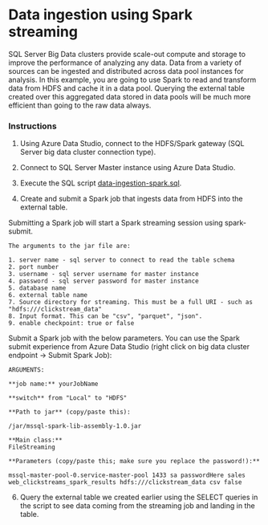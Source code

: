 # Data ingestion using Spark streaming

SQL Server Big Data clusters provide scale-out compute and storage to improve the performance of analyzing any data. Data from a variety of sources can be ingested and distributed across data pool instances for analysis. In this example, you are going to use Spark to read and transform data from HDFS and cache it in a data pool. Querying the external table created over this aggregated data stored in data pools will be much more efficient than going to the raw data always.  

### Instructions

1. Using Azure Data Studio, connect to the HDFS/Spark gateway (SQL Server big data cluster connection type).

1. Connect to SQL Server Master instance using Azure Data Studio.

1. Execute the SQL script [data-ingestion-spark.sql](data-ingestion-spark.sql).

1. Create and submit a Spark job that ingests data from HDFS into the external table.

Submitting a Spark job will start a Spark streaming session using spark-submit.
    
    The arguments to the jar file are:

    1. server name - sql server to connect to read the table schema
    2. port number 
    3. username - sql server username for master instance
    4. password - sql server password for master instance
    5. database name
    6. external table name
    7. Source directory for streaming. This must be a full URI - such as "hdfs:///clickstream_data"
    8. Input format. This can be "csv", "parquet", "json".
    9. enable checkpoint: true or false

  Submit a Spark job with the below parameters. You can use the Spark submit experience from Azure Data Studio (right click on big data cluster endpoint -> Submit Spark Job):

    ARGUMENTS:
    
    **job name:** yourJobName

    **switch** from "Local" to "HDFS"
    
    **Path to jar** (copy/paste this):

    /jar/mssql-spark-lib-assembly-1.0.jar

    **Main class:**
    FileStreaming

    **Parameters (copy/paste this; make sure you replace the password!):**
    
    mssql-master-pool-0.service-master-pool 1433 sa passwordHere sales web_clickstreams_spark_results hdfs:///clickstream_data csv false

6. Query the external table we created earlier using the SELECT queries in the script to see data coming from the streaming job and landing in the table.